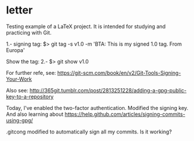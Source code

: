 # letter
Testing example of a LaTeX project.
It is intended for studying and practicing with Git.

1.- signing tag: $> git tag -s v1.0 -m 'BTA: This is my signed 1.0
tag. From Europa'

Show the tag:
2.- $> git show v1.0

For further refe, see:
https://git-scm.com/book/en/v2/Git-Tools-Signing-Your-Work

Also see: 
http://365git.tumblr.com/post/2813251228/adding-a-gpg-public-key-to-a-repository

Today, I've enabled the two-factor authentication.
Modified the signing key.
And also learning about
https://help.github.com/articles/signing-commits-using-gpg/

.gitcong modified to automatically sign all my commits. Is it working?

